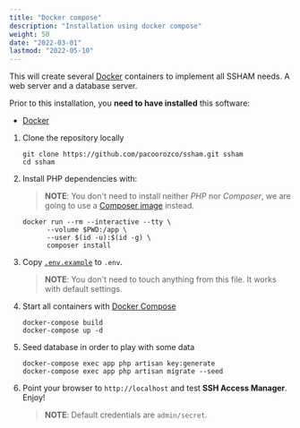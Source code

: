 ```yaml
---
title: "Docker compose"
description: "Installation using docker compose"
weight: 50
date: "2022-03-01"
lastmod: "2022-05-10"
---
```


This will create several [Docker](https://www.docker.com/) containers to implement all SSHAM needs. A web server and a database server.

Prior to this installation, you **need to have installed** this software:

* [Docker](https://www.docker.com/)

1. Clone the repository locally

    ```Shell
    git clone https://github.com/pacoorozco/ssham.git ssham
    cd ssham
    ```
1. Install PHP dependencies with:

    > **NOTE**: You don't need to install neither _PHP_ nor _Composer_, we are going to use a [Composer image](https://hub.docker.com/_/composer/) instead.

    ```Shell
    docker run --rm --interactive --tty \
          --volume $PWD:/app \
          --user $(id -u):$(id -g) \
          composer install
    ```

1. Copy [`.env.example`](.env.example) to `.env`.

    > **NOTE**: You don't need to touch anything from this file. It works with default settings.

1. Start all containers with [Docker Compose](https://docs.docker.com/compose/)

    ```Shell
    docker-compose build
    docker-compose up -d
    ```
1. Seed database in order to play with some data

    ```Shell
    docker-compose exec app php artisan key:generate 
    docker-compose exec app php artisan migrate --seed
    ```
    
1. Point your browser to `http://localhost` and test **SSH Access Manager**. Enjoy!

    > **NOTE**: Default credentials are `admin/secret`.